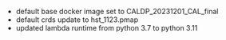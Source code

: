 - default base docker image set to CALDP_20231201_CAL_final
- default crds update to hst_1123.pmap
- updated lambda runtime from python 3.7 to python 3.11
